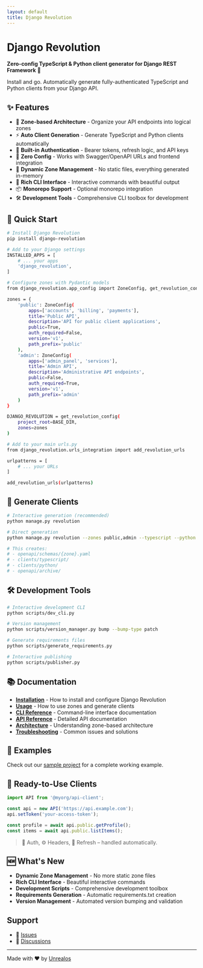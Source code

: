 ```yaml
---
layout: default
title: Django Revolution
---
```


# Django Revolution

**Zero-config TypeScript & Python client generator for Django REST Framework** 🚀

Install and go. Automatically generate fully-authenticated TypeScript and Python clients from your Django API.

## ✨ Features

- 🧩 **Zone-based Architecture** - Organize your API endpoints into logical zones
- ⚡ **Auto Client Generation** - Generate TypeScript and Python clients automatically
- 🔐 **Built-in Authentication** - Bearer tokens, refresh logic, and API keys
- 🔄 **Zero Config** - Works with Swagger/OpenAPI URLs and frontend integration
- 🚀 **Dynamic Zone Management** - No static files, everything generated in-memory
- 🎨 **Rich CLI Interface** - Interactive commands with beautiful output
- 📦 **Monorepo Support** - Optional monorepo integration
- 🛠️ **Development Tools** - Comprehensive CLI toolbox for development

## 🚀 Quick Start

```bash
# Install Django Revolution
pip install django-revolution

# Add to your Django settings
INSTALLED_APPS = [
    # ... your apps
    'django_revolution',
]

# Configure zones with Pydantic models
from django_revolution.app_config import ZoneConfig, get_revolution_config

zones = {
    'public': ZoneConfig(
        apps=['accounts', 'billing', 'payments'],
        title='Public API',
        description='API for public client applications',
        public=True,
        auth_required=False,
        version='v1',
        path_prefix='public'
    ),
    'admin': ZoneConfig(
        apps=['admin_panel', 'services'],
        title='Admin API',
        description='Administrative API endpoints',
        public=False,
        auth_required=True,
        version='v1',
        path_prefix='admin'
    )
}

DJANGO_REVOLUTION = get_revolution_config(
    project_root=BASE_DIR,
    zones=zones
)

# Add to your main urls.py
from django_revolution.urls_integration import add_revolution_urls

urlpatterns = [
    # ... your URLs
]

add_revolution_urls(urlpatterns)
```

## 🎯 Generate Clients

```bash
# Interactive generation (recommended)
python manage.py revolution

# Direct generation
python manage.py revolution --zones public,admin --typescript --python

# This creates:
# - openapi/schemas/{zone}.yaml
# - clients/typescript/
# - clients/python/
# - openapi/archive/
```

## 🛠️ Development Tools

```bash
# Interactive development CLI
python scripts/dev_cli.py

# Version management
python scripts/version_manager.py bump --bump-type patch

# Generate requirements files
python scripts/generate_requirements.py

# Interactive publishing
python scripts/publisher.py
```

## 📚 Documentation

- **[Installation](installation/)** - How to install and configure Django Revolution
- **[Usage](usage/)** - How to use zones and generate clients
- **[CLI Reference](cli/)** - Command-line interface documentation
- **[API Reference](api-reference/)** - Detailed API documentation
- **[Architecture](architecture/)** - Understanding zone-based architecture
- **[Troubleshooting](troubleshooting/)** - Common issues and solutions

## 🧪 Examples

Check out our [sample project](https://github.com/markolofsen/django-revolution/tree/main/django_sample) for a complete working example.

## 🎯 Ready-to-Use Clients

```typescript
import API from '@myorg/api-client';

const api = new API('https://api.example.com');
api.setToken('your-access-token');

const profile = await api.public.getProfile();
const items = await api.public.listItems();
```

> 🔐 Auth, ⚙️ Headers, 🔄 Refresh – handled automatically.

## 🆕 What's New

- **Dynamic Zone Management** - No more static zone files
- **Rich CLI Interface** - Beautiful interactive commands
- **Development Scripts** - Comprehensive development toolbox
- **Requirements Generation** - Automatic requirements.txt creation
- **Version Management** - Automated version bumping and validation

## Support

- 🐛 [Issues](https://github.com/markolofsen/django-revolution/issues)
- 💬 [Discussions](https://github.com/markolofsen/django-revolution/discussions)

---

Made with ❤️ by [Unrealos](https://unrealos.com)
